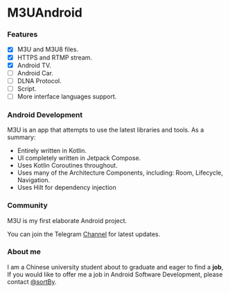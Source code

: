 # M3UAndroid

### Features

- [x] M3U and M3U8 files.
- [x] HTTPS and RTMP stream.
- [x] Android TV.
- [ ] Android Car.
- [ ] DLNA Protocol.
- [ ] Script.
- [ ] More interface languages support.

### Android Development

M3U is an app that attempts to use the latest libraries and tools. As a summary:

- Entirely written in Kotlin.
- UI completely written in Jetpack Compose.
- Uses Kotlin Coroutines throughout.
- Uses many of the Architecture Components, including: Room, Lifecycle, Navigation.
- Uses Hilt for dependency injection

### Community

M3U is my first elaborate Android project.

You can join the Telegram [Channel](https://t.me/m3u_android) for latest updates.

### About me

I am a Chinese university student about to graduate and eager to find a **job**,
If you would like to offer me a job in Android Software Development, please contact [@sortBy](https://t.me/sortBy).
